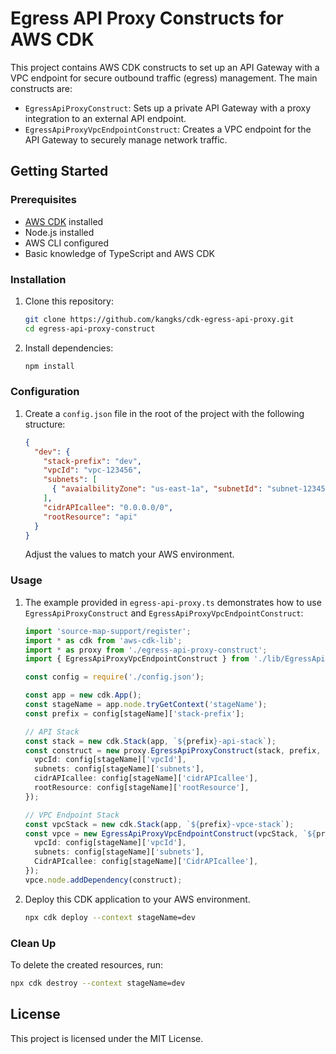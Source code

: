 
# Egress API Proxy Constructs for AWS CDK

This project contains AWS CDK constructs to set up an API Gateway with a VPC endpoint for secure outbound traffic (egress) management. The main constructs are:

- `EgressApiProxyConstruct`: Sets up a private API Gateway with a proxy integration to an external API endpoint.
- `EgressApiProxyVpcEndpointConstruct`: Creates a VPC endpoint for the API Gateway to securely manage network traffic.

## Getting Started

### Prerequisites

- [AWS CDK](https://aws.amazon.com/cdk/) installed
- Node.js installed
- AWS CLI configured
- Basic knowledge of TypeScript and AWS CDK

### Installation

1. Clone this repository:

    ```bash
    git clone https://github.com/kangks/cdk-egress-api-proxy.git
    cd egress-api-proxy-construct
    ```

2. Install dependencies:

    ```bash
    npm install
    ```

### Configuration

1. Create a `config.json` file in the root of the project with the following structure:

    ```json
    {
      "dev": {
        "stack-prefix": "dev",
        "vpcId": "vpc-123456",
        "subnets": [
          { "avaialbilityZone": "us-east-1a", "subnetId": "subnet-123456" }
        ],
        "cidrAPIcallee": "0.0.0.0/0",
        "rootResource": "api"
      }
    }
    ```

    Adjust the values to match your AWS environment.

### Usage

1. The example provided in `egress-api-proxy.ts` demonstrates how to use `EgressApiProxyConstruct` and `EgressApiProxyVpcEndpointConstruct`:

    ```typescript
    import 'source-map-support/register';
    import * as cdk from 'aws-cdk-lib';
    import * as proxy from './egress-api-proxy-construct';
    import { EgressApiProxyVpcEndpointConstruct } from './lib/EgressApiProxyVpcEndpointConstruct';

    const config = require('./config.json');

    const app = new cdk.App();
    const stageName = app.node.tryGetContext('stageName');
    const prefix = config[stageName]['stack-prefix'];

    // API Stack
    const stack = new cdk.Stack(app, `${prefix}-api-stack`);
    const construct = new proxy.EgressApiProxyConstruct(stack, prefix, {
      vpcId: config[stageName]['vpcId'],
      subnets: config[stageName]['subnets'],
      cidrAPIcallee: config[stageName]['cidrAPIcallee'],
      rootResource: config[stageName]['rootResource'],
    });

    // VPC Endpoint Stack
    const vpcStack = new cdk.Stack(app, `${prefix}-vpce-stack`);
    const vpce = new EgressApiProxyVpcEndpointConstruct(vpcStack, `${prefix}-vpce`, {
      vpcId: config[stageName]['vpcId'],
      subnets: config[stageName]['subnets'],
      CidrAPIcallee: config[stageName]['CidrAPIcallee'],
    });
    vpce.node.addDependency(construct);
    ```

3. Deploy this CDK application to your AWS environment.
    ```bash
    npx cdk deploy --context stageName=dev
    ```


### Clean Up

To delete the created resources, run:

```bash
npx cdk destroy --context stageName=dev
```

## License

This project is licensed under the MIT License.

